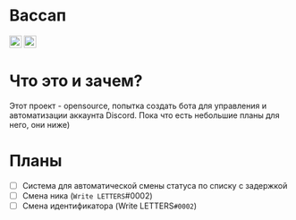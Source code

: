 # Вассап

<kbd>[<img title="Русский язык" alt="Русский язык" src="https://cdn.staticaly.com/gh/hjnilsson/country-flags/master/svg/ru.svg" width="22">](https://github.com/maxivimax/TelegramDiscordTools/blob/main/README.md)</kbd>
<kbd>[<img title="English" alt="English" src="https://cdn.staticaly.com/gh/hjnilsson/country-flags/master/svg/gb.svg" width="22">](https://github.com/maxivimax/TelegramDiscordTools/blob/main/translations/readme.en.md)</kbd>


# Что это и зачем?

Этот проект - opensource, попытка создать бота для управления и автоматизации аккаунта Discord. Пока что есть небольшие планы для него, они ниже)


# Планы

- [ ] Система для автоматической смены статуса по списку с задержкой
- [ ] Смена ника (`Write LETTERS`#0002)
- [ ] Смена идентификатора (Write LETTERS`#0002`)
